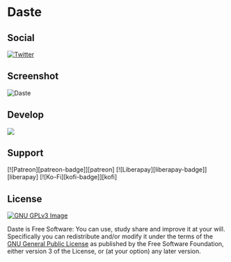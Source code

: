 # Daste

## Social
[![Twitter](https://img.shields.io/twitter/follow/xmha97?style=for-the-badge)](https://twitter.com/intent/follow?screen_name=xmha97)

## Screenshot

![Daste](https://user-images.githubusercontent.com/23485114/123182996-d4370500-d4a5-11eb-93d4-4e9519143337.png)

## Develop

![](https://img.shields.io/github/forks/xmha97/Daste?style=for-the-badge)

## Support

[![Patreon][patreon-badge]][patreon]
[![Liberapay][liberapay-badge]][liberapay]
[![Ko-Fi][kofi-badge]][kofi]

## License

[![GNU GPLv3 Image](https://www.gnu.org/graphics/gplv3-127x51.png)](http://www.gnu.org/licenses/gpl-3.0.en.html)  

Daste is Free Software: You can use, study share and improve it at your
will. Specifically you can redistribute and/or modify it under the terms of the
[GNU General Public License](https://www.gnu.org/licenses/gpl.html) as
published by the Free Software Foundation, either version 3 of the License, or
(at your option) any later version.  

